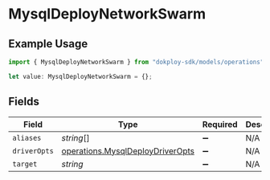 # MysqlDeployNetworkSwarm

## Example Usage

```typescript
import { MysqlDeployNetworkSwarm } from "dokploy-sdk/models/operations";

let value: MysqlDeployNetworkSwarm = {};
```

## Fields

| Field                                                                                | Type                                                                                 | Required                                                                             | Description                                                                          |
| ------------------------------------------------------------------------------------ | ------------------------------------------------------------------------------------ | ------------------------------------------------------------------------------------ | ------------------------------------------------------------------------------------ |
| `aliases`                                                                            | *string*[]                                                                           | :heavy_minus_sign:                                                                   | N/A                                                                                  |
| `driverOpts`                                                                         | [operations.MysqlDeployDriverOpts](../../models/operations/mysqldeploydriveropts.md) | :heavy_minus_sign:                                                                   | N/A                                                                                  |
| `target`                                                                             | *string*                                                                             | :heavy_minus_sign:                                                                   | N/A                                                                                  |